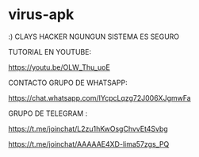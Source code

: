 # virus-apk
:) CLAYS HACKER 
NGUNGUN SISTEMA ES SEGURO  

TUTORIAL EN YOUTUBE:


https://youtu.be/OLW_Thu_uoE 

CONTACTO
GRUPO DE WHATSAPP:

https://chat.whatsapp.com/IYcpcLqzg72J006XJgmwFa

GRUPO DE TELEGRAM :

https://t.me/joinchat/L2zu1hKwOsgChvvEt4Svbg 

https://t.me/joinchat/AAAAAE4XD-lima57zgs_PQ 

